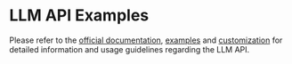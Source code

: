 # LLM API Examples

Please refer to the [official documentation](https://nvidia.github.io/TensorRT-LLM/llm-api/), [examples](https://nvidia.github.io/TensorRT-LLM/llm-api-examples/llm_api_examples.html) and [customization](https://nvidia.github.io/TensorRT-LLM/llm-api-examples/customization.html) for detailed information and usage guidelines regarding the LLM API.
